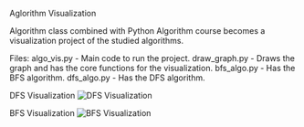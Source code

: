 Aglorithm Visualization

Algorithm class combined with Python Algorithm course becomes a visualization project of the studied algorithms.

Files:
  algo_vis.py - Main code to run the project.
  draw_graph.py - Draws the graph and has the core functions for the visualization.
  bfs_algo.py - Has the BFS algorithm.
  dfs_algo.py - Has the DFS algorithm.

DFS Visualization
![DFS Visualization](https://github.com/talco20/Aglorithm_Visualization/assets/122740859/bc9fada6-90b0-4b99-b13f-41fea56bdb33)

BFS Visualization
![BFS Visualization](https://github.com/talco20/Aglorithm_Visualization/assets/122740859/6126653b-5945-48ab-8693-1fd68fb35cfe)

